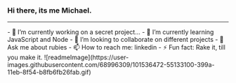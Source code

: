 ### Hi there, its me Michael.
<hr>
- 🔭 I’m currently working on a secret project...
- 🌱 I’m currently learning JavaScript and Node
- 👯 I’m looking to collaborate on different projects
- 💬 Ask me about rubies
- 📫 How to reach me: linkedin 
- ⚡ Fun fact: Rake it, till you make it.
![readmeImage](https://user-images.githubusercontent.com/68996309/101536472-55133100-399a-11eb-8f54-b8fb6fb26fab.gif)

<!--
**MrBeamer/MrBeamer** is a ✨ _special_ ✨ repository because its `README.md` (this file) appears on your GitHub profile.



-->
